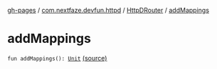 [gh-pages](../../index.md) / [com.nextfaze.devfun.httpd](../index.md) / [HttpDRouter](index.md) / [addMappings](.)

# addMappings

`fun addMappings(): `[`Unit`](https://kotlinlang.org/api/latest/jvm/stdlib/kotlin/-unit/index.html) [(source)](https://github.com/NextFaze/dev-fun/tree/master/devfun-httpd/src/main/java/com/nextfaze/devfun/httpd/HttpD.kt#L99)